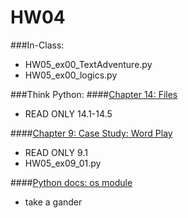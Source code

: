 # HW04

###In-Class:
+ HW05_ex00_TextAdventure.py
+ HW05_ex00_logics.py

###Think Python:
####[Chapter 14: Files][ch14]
+ READ ONLY 14.1-14.5

####[Chapter 9: Case Study: Word Play][ch9]
+ READ ONLY 9.1
+ HW05_ex09_01.py

####[Python docs: os module][os]
+ take a gander

<!-- Links -->

[ch14]: http://www.greenteapress.com/thinkpython/html/thinkpython015.html
[ch9]: http://www.greenteapress.com/thinkpython/html/thinkpython010.html
[os]: https://docs.python.org/2/library/os.html
